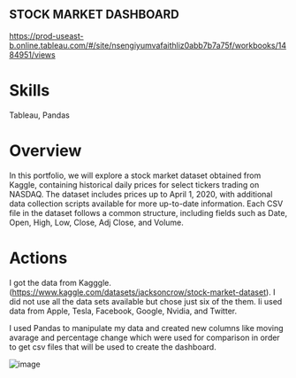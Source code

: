 ## STOCK MARKET DASHBOARD
https://prod-useast-b.online.tableau.com/#/site/nsengiyumvafaithliz0abb7b7a75f/workbooks/1484951/views
# Skills
Tableau, Pandas
# Overview
In this portfolio, we will explore a stock market dataset obtained from Kaggle, containing historical daily prices for select tickers trading on NASDAQ. The dataset includes prices up to April 1, 2020, with additional data collection scripts available for more up-to-date information. Each CSV file in the dataset follows a common structure, including fields such as Date, Open, High, Low, Close, Adj Close, and Volume.

# Actions
I got the data from Kagggle.(https://www.kaggle.com/datasets/jacksoncrow/stock-market-dataset). I did not use all the data sets available but chose just six of the them. Ii used data from Apple, Tesla, Facebook, Google, Nvidia, and Twitter. 

I used Pandas to manipulate my data and created new columns like moving avarage and percentage change which were used for comparison in order to get csv files that will be used to create the dashboard.

![image](https://github.com/lizfaith/faithliznsengiyumva.github.io/assets/120652255/bc62c098-1021-48b7-885e-51cad5cb4679)
